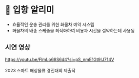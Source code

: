 # 🚚 입항 알리미
- 효율적인 운송 관리를 위한 화물차 예약 시스템
- 화물차의 배송 스케줄을 최적화하여 비용과 시간을 절약하는데 사용됨
## 시연 영상
https://youtu.be/FlmLo69S6d4?si=pS_nmE1Gt9IJ714V</br></br>
2023 스마트 해상물류 경진대회 제출작
